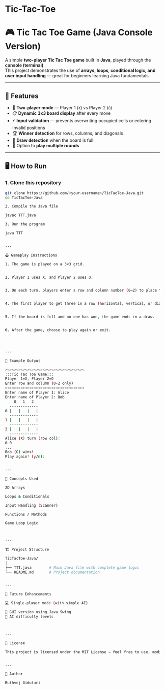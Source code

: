 # Tic-Tac-Toe

# 🎮 Tic Tac Toe Game (Java Console Version)

A simple **two-player Tic Tac Toe game** built in **Java**, played through the **console (terminal)**.  
This project demonstrates the use of **arrays, loops, conditional logic, and user input handling** — great for beginners learning Java fundamentals.

---

## 🧩 Features

- 👥 **Two-player mode** — Player 1 (`X`) vs Player 2 (`O`)  
- 📋 **Dynamic 3x3 board display** after every move  
- ⚡ **Input validation** — prevents overwriting occupied cells or entering invalid positions  
- 🏆 **Winner detection** for rows, columns, and diagonals  
- 🤝 **Draw detection** when the board is full  
- 🔁 Option to **play multiple rounds**

---

## 🖥️ How to Run

### 1. Clone this repository
```bash
git clone https://github.com/<your-username>/TicTacToe-Java.git
cd TicTacToe-Java

2. Compile the Java file

javac TTT.java

3. Run the program

java TTT


---

🕹️ Gameplay Instructions

1. The game is played on a 3×3 grid.


2. Player 1 uses X, and Player 2 uses O.


3. On each turn, players enter a row and column number (0–2) to place their symbol.


4. The first player to get three in a row (horizontal, vertical, or diagonal) wins!


5. If the board is full and no one has won, the game ends in a draw.


6. After the game, choose to play again or exit.




---

📸 Example Output

><><><><><><><><><><><><><><><><><><
:::Tic Tac Toe Game:::
Player 1=X, Player 2=O
Enter row and column (0-2 only)
><><><><><><><><><><><><><><><><><><
Enter name of Player 1: Alice
Enter name of Player 2: Bob
    0   1   2
  -------------
0 |   |   |   | 
  -------------
1 |   |   |   | 
  -------------
2 |   |   |   | 
  -------------
Alice (X) turn (row col):
0 0
...
Bob (O) wins!
Play again? (y/n):


---

🧠 Concepts Used

2D Arrays

Loops & Conditionals

Input Handling (Scanner)

Functions / Methods

Game Loop Logic



---

🏗️ Project Structure

TicTacToe-Java/
│
├── TTT.java        # Main Java file with complete game logic
└── README.md       # Project documentation


---

🚀 Future Enhancements

💻 Single-player mode (with simple AI)

🎨 GUI version using Java Swing 
🧠 AI difficulty levels



---

📄 License

This project is licensed under the MIT License — feel free to use, modify, and distribute it.


---

👤 Author

Ruthvej Giduturi
